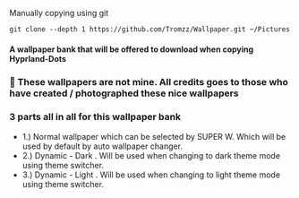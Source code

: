 Manually copying using git
```
git clone --depth 1 https://github.com/Tromzz/Wallpaper.git ~/Pictures
```

#### A wallpaper bank that will be offered to download when copying Hyprland-Dots


### 🎏 These wallpapers are not mine. All credits goes to those who have created / photographed these nice wallpapers 


### 3 parts all in all for this wallpaper bank
- 1.) Normal wallpaper which can be selected by SUPER W. Which will be used by default by auto wallpaper changer.
- 2.) Dynamic - Dark . Will be used when changing to dark theme mode using theme switcher.
- 3.) Dynamic - Light . Will be used when changing to light theme mode using theme switcher. 
